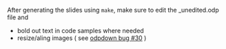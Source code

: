 After generating the slides using `make`, make sure to edit the _unedited.odp file and

* bold out text in code samples where needed
* resize/aling images ( see [odpdown bug #30](https://github.com/thorstenb/odpdown/issues/30) )